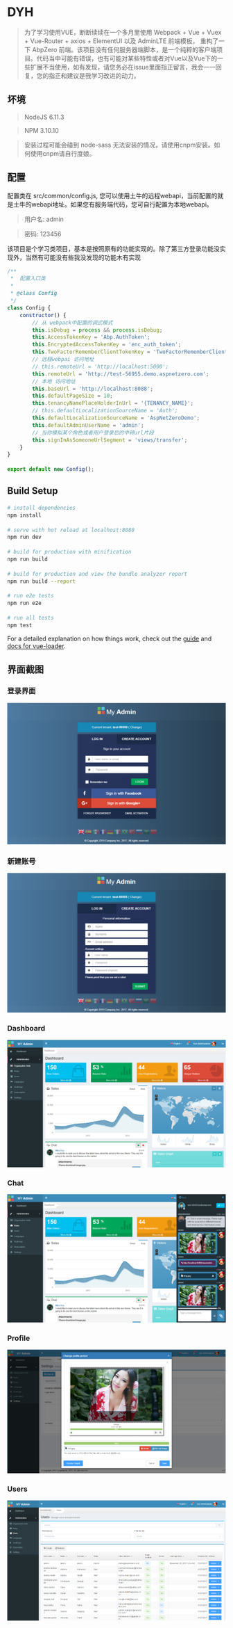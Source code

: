 # DYH

> 为了学习使用VUE，断断续续在一个多月里使用 Webpack + Vue + Vuex + Vue-Router + axios + ElementUI 以及 AdminLTE 前端模板， 重构了一下 AbpZero 前端。该项目没有任何服务器端脚本，是一个纯粹的客户端项目。代码当中可能有错误，也有可能对某些特性或者对Vue以及Vue下的一些扩展不当使用，如有发现，请您务必在issue里面指正留言，我会一一回复，您的指正和建议是我学习改进的动力。

## 坏境

> NodeJS 6.11.3

> NPM 3.10.10

> 安装过程可能会碰到 node-sass 无法安装的情况，请使用cnpm安装。如何使用cnpm请自行度娘。

## 配置

配置类在 src/common/config.js, 您可以使用土牛的远程webapi，当前配置的就是土牛的webapi地址。如果您有服务端代码，您可自行配置为本地webapi。

> 用户名: admin 

> 密码: 123456

该项目是个学习类项目，基本是按照原有的功能实现的。除了第三方登录功能没实现外，当然有可能没有些我没发现的功能木有实现

```javascript
/**
 *  配置入口类
 *
 * @class Config
 */
class Config {
    constructor() {
        // 从 webpack中配置的调式模式
        this.isDebug = process && process.isDebug;
        this.AccessTokenKey = 'Abp.AuthToken';
        this.EncryptedAccessTokenKey = 'enc_auth_token';
        this.TwoFactorRememberClientTokenKey = 'TwoFactorRememberClientToken';
        // 远程webpai 访问地址
        // this.remoteUrl = 'http://localhost:5000';
        this.remoteUrl = 'http://test-56955.demo.aspnetzero.com';
        // 本地 访问地址
        this.baseUrl = 'http://localhost:8088';
        this.defaultPageSize = 10;
        this.tenancyNamePlaceHolderInUrl = '{TENANCY_NAME}';
        // this.defaultLocalizationSourceName = 'Auth';
        this.defaultLocalizationSourceName = 'AspNetZeroDemo';
        this.defaultAdminUserName = 'admin';
        // 当你模拟某个角色或者用户登录后的中转url片段
        this.signInAsSomeoneUrlSegment = 'views/transfer';
    }
}

export default new Config();
```

## Build Setup

``` bash
# install dependencies
npm install

# serve with hot reload at localhost:8080
npm run dev

# build for production with minification
npm run build

# build for production and view the bundle analyzer report
npm run build --report

# run e2e tests
npm run e2e

# run all tests
npm test
```

For a detailed explanation on how things work, check out the [guide](http://vuejs-templates.github.io/webpack/) and [docs for vue-loader](http://vuejs.github.io/vue-loader).


## 界面截图

### 登录界面

![](doc/login.png)

### 新建账号

![](doc/new_account.png)

### Dashboard

![](doc/dashboard.png)

### Chat

![](doc/chat.png)

### Profile

![](doc/profile.png)

### Users

![](doc/users.png)
